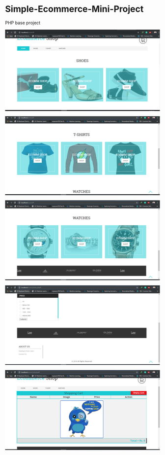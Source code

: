 # Simple-Ecommerce-Mini-Project
PHP base project

![](https://github.com/roysaurav78/Simple-Ecommerce-Mini-Project/blob/master/1.PNG)

![](https://github.com/roysaurav78/Chat-Bot/blob/master/2.PNG)

![](https://github.com/roysaurav78/Simple-Ecommerce-Mini-Project/blob/master/3.PNG)

![](https://github.com/roysaurav78/Simple-Ecommerce-Mini-Project/blob/master/5.PNG)

![](https://github.com/roysaurav78/Simple-Ecommerce-Mini-Project/blob/master/6.PNG)
